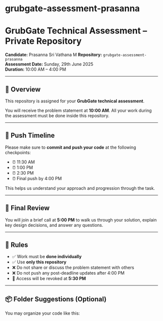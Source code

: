 # grubgate-assessment-prasanna
# GrubGate Technical Assessment – Private Repository

**Candidate:** Prasanna Sri Vathana M
**Repository:** `grubgate-assessment-prasanna`  
**Assessment Date:** Sunday, 29th June 2025  
**Duration:** 10:00 AM – 4:00 PM

---

## 🧪 Overview

This repository is assigned for your **GrubGate technical assessment**.

You will receive the problem statement at **10:00 AM**. All your work during the assessment must be done inside this repository.

---

## 🔁 Push Timeline

Please make sure to **commit and push your code** at the following checkpoints:

- ⏰ 11:30 AM
- ⏰ 1:00 PM
- ⏰ 2:30 PM
- ⏰ Final push by 4:00 PM

This helps us understand your approach and progression through the task.

---

## 🧪 Final Review

You will join a brief call at **5:00 PM** to walk us through your solution, explain key design decisions, and answer any questions.

---

## 🔐 Rules

- ✅ Work must be **done individually**
- ✅ Use **only this repository**
- ❌ Do not share or discuss the problem statement with others
- ❌ Do not push any post-deadline updates after 4:00 PM
- 🔐 Access will be revoked at **5:30 PM**

---

## 📦 Folder Suggestions (Optional)

You may organize your code like this:

